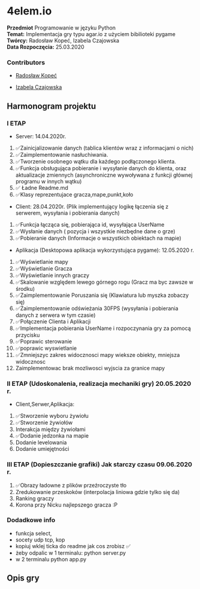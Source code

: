 # 4elem.io

<b>Przedmiot</b> Programowanie w języku Python</br>
<b>Temat:</b> Implementacja gry typu agar.io z użyciem bibilioteki pygame<br>
<b>Twórcy:</b> Radosław Kopeć, Izabela Czajowska<br/>
<b>Data Rozpoczęcia:</b> 25.03.2020

### Contributors

- [Radosław Kopeć](https://github.com/radekkpc)

- [Izabela Czajowska](https://github.com/iczajowska)

## Harmonogram projektu

### I ETAP

* Server: 14.04.2020r.

1. ✅Zainicjalizowanie danych (tablica klientów wraz z informacjami o nich)
2. ✅Zaimplementowanie nasłuchiwania.
3. ✅Tworzenie osobnego wątku dla każdego podłączonego klienta.
4. ✅Funkcja obsługująca pobieranie i wysyłanie danych do klienta, oraz aktualizacje zmiennych (asynchroniczne wywoływana z funkcji głównej programu w innych wątku)
5. ✅ Ładne Readme.md
6. ✅Klasy reprezentujace gracza,mape,punkt,koło

* Client: 28.04.2020r. (Plik implementujący logikę łączenia się z serwerem, wysyłania i pobierania danych)
1. ✅Funkcja łącząca się, pobierająca id, wysyłająca UserName
2. ✅Wysłanie danych ( pozycja i wszystkie niezbędne dane o grze)
3. ✅Pobieranie danych (Informacje o wszystkich obiektach na mapie)

* Aplikacja (Desktopowa aplikacja wykorzystująca
pygame): 12.05.2020 r.

1. ✅Wyświetlanie mapy
2. ✅Wyświetlanie Gracza
3. ✅Wyświetlanie innych graczy
4. ✅Skalowanie względem lewego górnego rogu (Gracz ma byc zawsze w środku)
5. ✅Zaimplementowanie Poruszania się (Klawiatura lub myszka zobaczy się)
6. ✅Zaimplementowanie odświeżania 30FPS (wysyłania i pobierania danych z serwera w tym czasie)
7. ✅Połączenie Clienta i Aplikacji
8. ✅Implementacja pobierania UserName i rozpoczynania gry za pomocą przycisku
9. ✅Poprawic sterowanie 
10. ✅poprawic wyswietlanie
11. ✅Zmniejszyc zakres widocznosci mapy wieksze obiekty, mniejsza widocznosc
12. Zaimplementowac brak mozliwosci wyjscia za granice mapy
### II ETAP (Udoskonalenia, realizacja mechaniki gry) 20.05.2020 r.

* Client,Serwer,Aplikacja:

1. ✅Stworzenie wyboru żywiołu
2. ✅Stworzenie żywiołów
3. Interakcja między żywiołami
4. ✅Dodanie jedzonka na mapie
5. Dodanie levelowania
6. Dodanie umiejętności

### III ETAP (Dopieszczanie grafiki) Jak starczy czasu 09.06.2020 r.

1. ✅Obrazy ładowne z plików przeźroczyste tło
2. Zredukowanie przeskoków (interpolacja liniowa gdzie tylko się da)
3. Ranking graczy
4. Korona przy Nicku najlepszego gracza :P

### Dodadkowe info

- funkcja select,
- socety udp tcp, kop
- kopiuj wklej ticka do readme jak cos zrobisz ✅
- żeby odpalic w 1 terminalu: python server.py
- w 2 terminalu python app.py

## Opis gry